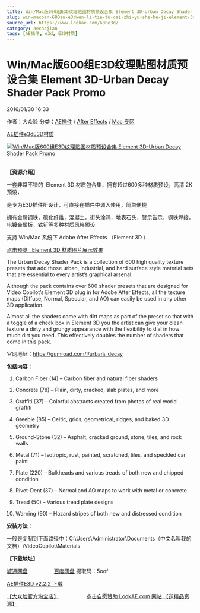 ```yaml
---
title: Win/Mac版600组E3D纹理贴图材质预设合集 Element 3D-Urban Decay Shader Pack Promo
slug: win-macban-600zu-e3dwen-li-tie-tu-cai-zhi-yu-she-he-ji-element-3d-urban-decay-shader-pack-promo
source_url: https://www.lookae.com/600e3d/
category: aechajian
tags: [AE插件, e3d, E3D材质]
---
```

# Win/Mac版600组E3D纹理贴图材质预设合集 Element 3D-Urban Decay Shader Pack Promo

2016/01/30 16:33

作者：大众脸
分类：[AE插件](https://www.lookae.com/after-effects/aechajian/) / [After Effects](https://www.lookae.com/after-effects/) / [Mac 专区](https://www.lookae.com/mac-osx/)

[AE插件](https://www.lookae.com/tag/ae%e6%8f%92%e4%bb%b6/)[e3d](https://www.lookae.com/tag/e3d/)[E3D材质](https://www.lookae.com/tag/e3d%e6%9d%90%e8%b4%a8/)

[![Win/Mac版600组E3D纹理贴图材质预设合集 Element 3D-Urban Decay Shader Pack Promo](https://www.lookae.com/wp-content/uploads/2016/01/600E3D.jpg "Win/Mac版600组E3D纹理贴图材质预设合集 Element 3D-Urban Decay Shader Pack Promo-LookAE.com")](https://www.lookae.com/wp-content/uploads/2016/01/600E3D.jpg)

[﻿﻿﻿](https://cloud.video.taobao.com//play/u/705956171/p/1/e/6/t/1/34362604.mp4)  
**【资源介绍】**

一套非常不错的  Element 3D 材质包合集，拥有超过600多种材质预设，高清 2K 预设，

是专为E3D插件所设计，可直接在插件中调入使用，简单便捷

拥有金属钢铁，碳化纤维，混凝土，街头涂鸦，地表石头，警示告示，钢铁焊接，电镀金属板，铁钉等多种材质风格预设

支持 Win/Mac 系统下 Adobe After Effects （Element 3D ）

[点击预览   Element 3D 材质图片展示效果](https://pan.baidu.com/s/1bnZiLLd)

The Urban Decay Shader Pack is a collection of 600 high quality texture presets that add those urban, industrial, and hard surface style material sets that are essential to every artist’s graphical arsenal.

Although the pack contains over 600 shader presets that are designed for Video Copilot’s Element 3D plug in for Adobe After Effects, all the texture maps (Diffuse, Normal, Specular, and AO) can easily be used in any other 3D application.

Almost all the shaders come with dirt maps as part of the preset so that with a toggle of a check box in Element 3D you the artist can give your clean texture a dirty and grungy appearance with the flexibility to dial in how much dirt you need. This effectively doubles the number of shaders that come in this pack.

官网地址：https://gumroad.com/l/urban\_decay

**包括内容：**

1. Carbon Fiber (14) – Carbon fiber and natural fiber shaders

2. Concrete (78) – Plain, dirty, cracked, slab plates, and more

3. Graffiti (37) – Colorful abstracts created from photos of real world graffiti

4. Greeble (85) – Celtic, grids, geometrical, ridges, and baked 3D geometry

5. Ground-Stone (32) – Asphalt, cracked ground, stone, tiles, and rock walls

6. Metal (71) – Isotropic, rust, painted, scratched, tiles, and speckled car paint

7. Plate (220) – Bulkheads and various treads of both new and chipped condition

8. Rivet-Dent (37) – Normal and AO maps to work with metal or concrete

9. Tread (50) – Various tread plate designs

10. Warning (90) – Hazard stripes of both new and distressed condition

**安装方法：**

一般是复制到下面路径中：C:\Users\Administrator\Documents（中文名叫我的文档）\VideoCopilot\Materials

**【下载地址】**

[城通网盘](http://lookae.ctfile.com/file/141940901)                  [百度网盘](https://pan.baidu.com/s/1Yft4kTWucd9d8tD4H_PZxA) 提取码：5oof

[AE插件E3D v2.2.2 下载](https://www.lookae.com/e3d222/)

[【大众脸官方淘宝店】](https://lookae.taobao.com/)                   [点击自愿赞助 LookAE.com 网站 【送精品资源】](https://www.lookae.com/sponsor/)
